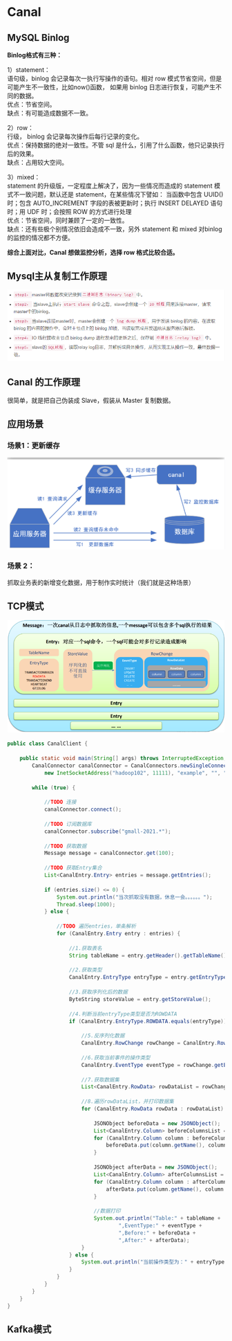 # Canal

## MySQL Binlog

**Binlog格式有三种：**  

1）statement：  
语句级，binlog 会记录每次一执行写操作的语句。相对 row 模式节省空间，但是可能产生不一致性，比如now()函数，
如果用 binlog 日志进行恢复，可能产生不同的数据。  
优点：节省空间。  
缺点：有可能造成数据不一致。  

2）row：  
行级， binlog 会记录每次操作后每行记录的变化。  
优点：保持数据的绝对一致性。不管 sql 是什么，引用了什么函数，他只记录执行后的效果。  
缺点：占用较大空间。  

3）mixed：  
statement 的升级版，一定程度上解决了，因为一些情况而造成的 statement 模式不一致问题，默认还是 statement，在某些情况下譬如：
当函数中包含 UUID() 时；包含
AUTO_INCREMENT 字段的表被更新时；执行 INSERT DELAYED 语句时；用 UDF 时；会按照 ROW 的方式进行处理  
优点：节省空间，同时兼顾了一定的一致性。  
缺点：还有些极个别情况依旧会造成不一致，另外 statement 和 mixed 对binlog 的监控的情况都不方便。  

**综合上面对比，Canal 想做监控分析，选择 row 格式比较合适。**  

## Mysql主从复制工作原理

![](.Canal_images/ae815e44.png)


## Canal 的工作原理
  
很简单，就是把自己伪装成 Slave，假装从 Master 复制数据。  

## 应用场景

### 场景1：更新缓存
![](.Canal_images/95ec8d77.png)

### 场景 2：
  
抓取业务表的新增变化数据，用于制作实时统计（我们就是这种场景）

## TCP模式
![](.Canal_images/567cb112.png)

```java
public class CanalClient {

    public static void main(String[] args) throws InterruptedException, InvalidProtocolBufferException {
        CanalConnector canalConnector = CanalConnectors.newSingleConnector(
            new InetSocketAddress("hadoop102", 11111), "example", "", "");

        while (true) {

            //TODO 连接
            canalConnector.connect();

            //TODO 订阅数据库
            canalConnector.subscribe("gmall-2021.*");

            //TODO 获取数据
            Message message = canalConnector.get(100);

            //TODO 获取Entry集合
            List<CanalEntry.Entry> entries = message.getEntries();

            if (entries.size() <= 0) {
                System.out.println("当次抓取没有数据，休息一会。。。。。。");
                Thread.sleep(1000);
            } else {

                //TODO 遍历entries，单条解析
                for (CanalEntry.Entry entry : entries) {

                    //1.获取表名
                    String tableName = entry.getHeader().getTableName();

                    //2.获取类型
                    CanalEntry.EntryType entryType = entry.getEntryType();

                    //3.获取序列化后的数据
                    ByteString storeValue = entry.getStoreValue();

                    //4.判断当前entryType类型是否为ROWDATA
                    if (CanalEntry.EntryType.ROWDATA.equals(entryType)) {

                        //5.反序列化数据
                        CanalEntry.RowChange rowChange = CanalEntry.RowChange.parseFrom(storeValue);

                        //6.获取当前事件的操作类型
                        CanalEntry.EventType eventType = rowChange.getEventType();

                        //7.获取数据集
                        List<CanalEntry.RowData> rowDataList = rowChange.getRowDatasList();

                        //8.遍历rowDataList，并打印数据集
                        for (CanalEntry.RowData rowData : rowDataList) {

                            JSONObject beforeData = new JSONObject();
                            List<CanalEntry.Column> beforeColumnsList = rowData.getBeforeColumnsList();
                            for (CanalEntry.Column column : beforeColumnsList) {
                                beforeData.put(column.getName(), column.getValue());
                            }

                            JSONObject afterData = new JSONObject();
                            List<CanalEntry.Column> afterColumnsList = rowData.getAfterColumnsList();
                            for (CanalEntry.Column column : afterColumnsList) {
                                afterData.put(column.getName(), column.getValue());
                            }

                            //数据打印
                            System.out.println("Table:" + tableName +
                                    ",EventType:" + eventType +
                                    ",Before:" + beforeData +
                                    ",After:" + afterData);
                        }
                    } else {
                        System.out.println("当前操作类型为：" + entryType);
                    }
                }
            }
        }
    }
}
```

## Kafka模式
